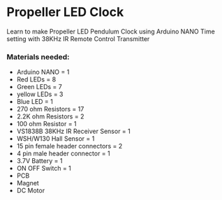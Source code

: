 # Propeller LED Clock

Learn to make Propeller LED Pendulum Clock using Arduino NANO
Time setting with 38KHz IR Remote Control Transmitter

### Materials needed:
- Arduino NANO = 1
- Red LEDs = 8
- Green LEDs = 7
- yellow LEDs = 3
- Blue LED = 1
- 270 ohm Resistors = 17
- 2.2K ohm Resistors = 2
- 100 ohm Resistor = 1
- VS1838B 38KHz IR Receiver Sensor = 1
- WSH/W130 Hall Sensor = 1
- 15 pin female header connectors = 2
- 4 pin male header connector = 1
- 3.7V Battery = 1
- ON OFF Switch = 1
- PCB
- Magnet
- DC Motor
